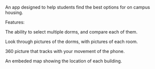 An app designed to help students find the best options for on campus housing. 

Features:



The ability to select multiple dorms, and compare each of them.

Look through pictures of the dorms, with pictures of each room.

360 picture that tracks with your movement of the phone.

An embeded map showing the location of each building.